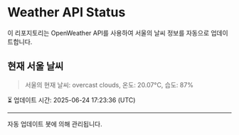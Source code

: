 
# Weather API Status

이 리포지토리는 OpenWeather API를 사용하여 서울의 날씨 정보를 자동으로 업데이트합니다.

## 현재 서울 날씨
> 서울의 현재 날씨: overcast clouds, 온도: 20.07°C, 습도: 87%

⏳ 업데이트 시간: 2025-06-24 17:23:36 (UTC)

---
자동 업데이트 봇에 의해 관리됩니다.
